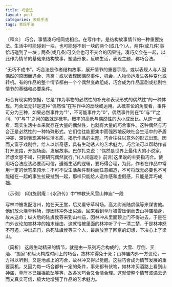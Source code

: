 ```yaml
---
title: 巧合法
layout: post
categories: 表现手法
tags: 表现手法
---
```


〔释义〕 巧合，事情凑巧相同或相合。在写作中，是结构故事情节的一种重要技法。生活中可能碰到一块，也可能碰不到一块的两个(或几个)人，两件(或几件)事恰巧碰到了一块；两条(或几条)可交会也可不交会的因果链，凑巧交会在一起，以此作为情节的基础来结构故事，塑造形象，反映生活，表现主题，称巧合法。

“无巧不成书”。巧合法是作者结构故事，展开情节的重要手段。或以表现人与人因偶然的原因而遇合、背离；或以表现因偶然事件、机会、人物命运发生各种变化或转机。有的作品的整个情节都由一个个偶然变故组成，巧合成为作品喜剧或悲剧性情节的基础和必要条件。

巧合有现实的依据，它是“作为事物的必然性的补充和表现形式的偶然性”的一种体现。巧合法无非是这种“偶然性”在写作中的反映或运用。从概率论的角度看，事件可分为三种，如果必然事件为“1”，不可能事件为“0”，偶然事件则在“0”与“1”之间，“0”与“1”之间的数就是概率。概率的高低与偶然性的大小成反比。从这一点看，现实生活中本来就存在大量的偶然性，也就有大量的巧合事件。这种偶然与巧合正是必然性的一种特殊形式。它们往往能更集中而强烈地反映社会生活中的矛盾冲突，深刻表现某种生活本质，揭示作品的主题。巧合往往以意外的形式出现，因而又富于戏剧性，给人以新奇感，具有生动诱人的艺术魅力。巧合法可以帮助作者打开思路，开掘场面，发展故事。巴尔扎克说：“偶然是世界上最伟大的小说家，若想文思不竭，只要研究偶然就行。”(《人间喜剧》前言)这里说的主要指巧合。使用巧合法应该必要而可信，遵循生活的逻辑，要巧得合理，为此，作者在作品中常用一定的伏笔来预示；不可不受生活条件制约而任意编造，不可将既无必要也不可能碰在一起的事生拉硬扯到一起，那样只能给人造作感和虚假感，只能是弄巧成拙。

〔示例〕 (明)施耐庵：《水浒传》中“林教头风雪山神庙”一段

写林冲被发配沧州，始在天王堂，后又看守草料场。高太尉派陆虞侯等来谋害他。他们放火烧草料场，却因林冲外出买酒，回来看到草厅被雪压倒而去山神庙栖身，故未送命；纵火后的陆虞侯等来到山神庙，因林冲从里面顶上门不得进去，于是在门外议论加害林冲的始末缘由，这就恰被里面的林冲听了个一清二楚，于是林冲怒不可遏，冲出庙门，杀死陆虞侯等三个人，最后放弃了回京的幻想，下决心上了梁山。

〔简析〕 这段生动精采的情节，就是由一系列巧合构成的。大雪、厅倒、买酒、“搬家”和纵火构成时间上的巧合，故林冲得免于死；山神庙内外一方议论，一方得以听到，又是地点上的巧合，故林冲又得以觉醒。这些巧合成为情节发展的重要契机，又因为每一巧合都有一定的条件，事先都有伏笔，如林冲买酒路上看到山神庙，草厅本已摇摇欲坠等等，故各次巧合又合情合理。这就使整个情节波谲云诡而又真实可信，极大地增强了作品的艺术魅力。 